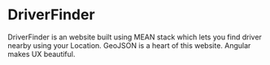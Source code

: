 # DriverFinder
DriverFinder is an website built using MEAN stack which lets you find driver nearby using your Location. GeoJSON is a heart of this website. Angular makes UX beautiful.

